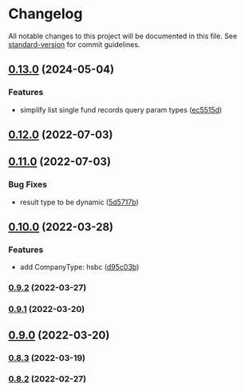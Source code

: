 # Changelog

All notable changes to this project will be documented in this file. See [standard-version](https://github.com/conventional-changelog/standard-version) for commit guidelines.

## [0.13.0](https://github.com/michchan/fund-price-monitor-lib/compare/v0.12.0...v0.13.0) (2024-05-04)


### Features

* simplify list single fund records query param types ([ec5515d](https://github.com/michchan/fund-price-monitor-lib/commit/ec5515db87f2611bda8e438c7bb7ca0af10813fd))

## [0.12.0](https://github.com/michchan/fund-price-monitor-lib/compare/v0.11.0...v0.12.0) (2022-07-03)

## [0.11.0](https://github.com/michchan/fund-price-monitor-lib/compare/v0.10.0...v0.11.0) (2022-07-03)


### Bug Fixes

* result type to be dynamic ([5d5717b](https://github.com/michchan/fund-price-monitor-lib/commit/5d5717b46d89b07428f2569ce75095a36b429eb7))

## [0.10.0](https://github.com/michchan/fund-price-monitor-lib/compare/v0.9.2...v0.10.0) (2022-03-28)


### Features

* add CompanyType: hsbc ([d95c03b](https://github.com/michchan/fund-price-monitor-lib/commit/d95c03b9dd09e14e65dffd837533672e1ae7df7a))

### [0.9.2](https://github.com/michchan/fund-price-monitor-lib/compare/v0.9.1...v0.9.2) (2022-03-27)

### [0.9.1](https://github.com/michchan/fund-price-monitor-lib/compare/v0.9.0...v0.9.1) (2022-03-20)

## [0.9.0](https://github.com/michchan/fund-price-monitor-lib/compare/v0.8.3...v0.9.0) (2022-03-20)

### [0.8.3](https://github.com/michchan/fund-price-monitor-lib/compare/v0.8.2...v0.8.3) (2022-03-19)

### [0.8.2](https://github.com/michchan/fund-price-monitor-lib/compare/v0.8.1...v0.8.2) (2022-02-27)
